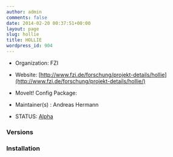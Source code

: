 ```yaml
---
author: admin
comments: false
date: 2014-02-20 00:37:51+00:00
layout: page
slug: hollie
title: HOLLIE
wordpress_id: 904
---
```



	
  * Organization: FZI

	
  * Website: [http://www.fzi.de/forschung/projekt-details/hollie](http://www.fzi.de/forschung/projekt-details/hollie/)

	
  * MoveIt! Config Package: 

	
  * Maintainer(s) : Andreas Hermann

	
  * STATUS: [Alpha](/about/moveit-status#status-code-robots)




### Versions








### Installation






